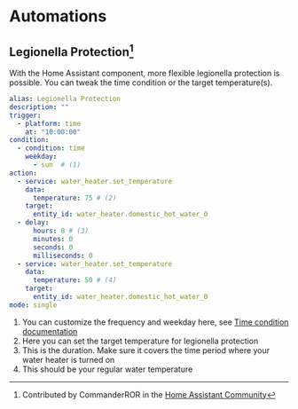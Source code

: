 # Automations

## Legionella Protection[^1]

With the Home Assistant component, more flexible legionella protection is possible. You can tweak the time condition
or the target temperature(s).

```yaml
alias: Legionella Protection
description: ""
trigger:
  - platform: time
    at: "10:00:00"
condition:
  - condition: time
    weekday:
      - sun  # (1)
action:
  - service: water_heater.set_temperature
    data:
      temperature: 75 # (2)
    target:
      entity_id: water_heater.domestic_hot_water_0
  - delay:
      hours: 8 # (3)
      minutes: 0
      seconds: 0
      milliseconds: 0
  - service: water_heater.set_temperature
    data:
      temperature: 50 # (4)
    target:
      entity_id: water_heater.domestic_hot_water_0
mode: single
```

1. You can customize the frequency and weekday here, see [Time condition documentation](https://www.home-assistant.io/docs/scripts/conditions/#time-condition)
2. Here you can set the target temperature for legionella protection
3. This is the duration. Make sure it covers the time period where your water heater is turned on
4. This should be your regular water temperature

[^1]: Contributed by CommanderROR in the [Home Assistant Community](https://community.home-assistant.io/t/myvaillant-integration/542610/70)